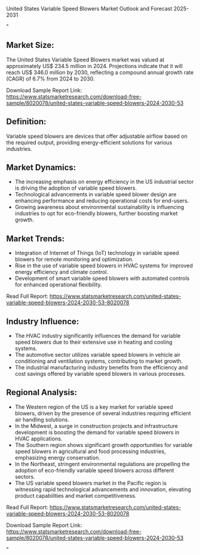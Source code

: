 United States Variable Speed Blowers Market Outlook and Forecast 2025-2031

"<h2>Market Size:</h2>
<p>The United States Variable Speed Blowers market was valued at approximately US$ 234.5 million in 2024. Projections indicate that it will reach US$ 346.0 million by 2030, reflecting a compound annual growth rate (CAGR) of 6.7% from 2024 to 2030.</p>
<p>Download Sample Report Link: <a href='https://www.statsmarketresearch.com/download-free-sample/8020078/united-states-variable-speed-blowers-2024-2030-53'>https://www.statsmarketresearch.com/download-free-sample/8020078/united-states-variable-speed-blowers-2024-2030-53</a></p>

<h2>Definition:</h2>
<p>Variable speed blowers are devices that offer adjustable airflow based on the required output, providing energy-efficient solutions for various industries.</p>

<h2>Market Dynamics:</h2>
<ul>
  <li>The increasing emphasis on energy efficiency in the US industrial sector is driving the adoption of variable speed blowers.</li>
  <li>Technological advancements in variable speed blower design are enhancing performance and reducing operational costs for end-users.</li>
  <li>Growing awareness about environmental sustainability is influencing industries to opt for eco-friendly blowers, further boosting market growth.</li>
</ul>

<h2>Market Trends:</h2>
<ul>
  <li>Integration of Internet of Things (IoT) technology in variable speed blowers for remote monitoring and optimization.</li>
  <li>Rise in the use of variable speed blowers in HVAC systems for improved energy efficiency and climate control.</li>
  <li>Development of smart variable speed blowers with automated controls for enhanced operational flexibility.</li>
</ul>
<p>Read Full Report: <a href='https://www.statsmarketresearch.com/united-states-variable-speed-blowers-2024-2030-53-8020078'>https://www.statsmarketresearch.com/united-states-variable-speed-blowers-2024-2030-53-8020078</a></p>

<h2>Industry Influence:</h2>
<ul>
  <li>The HVAC industry significantly influences the demand for variable speed blowers due to their extensive use in heating and cooling systems.</li>
  <li>The automotive sector utilizes variable speed blowers in vehicle air conditioning and ventilation systems, contributing to market growth.</li>
  <li>The industrial manufacturing industry benefits from the efficiency and cost savings offered by variable speed blowers in various processes.</li>
</ul>

<h2>Regional Analysis:</h2>
<ul>
  <li>The Western region of the US is a key market for variable speed blowers, driven by the presence of several industries requiring efficient air handling solutions.</li>
  <li>In the Midwest, a surge in construction projects and infrastructure development is boosting the demand for variable speed blowers in HVAC applications.</li>
  <li>The Southern region shows significant growth opportunities for variable speed blowers in agricultural and food processing industries, emphasizing energy conservation.</li>
  <li>In the Northeast, stringent environmental regulations are propelling the adoption of eco-friendly variable speed blowers across different sectors.</li>
  <li>The US variable speed blowers market in the Pacific region is witnessing rapid technological advancements and innovation, elevating product capabilities and market competitiveness.</li>
</ul>
<p>Read Full Report: <a href='https://www.statsmarketresearch.com/united-states-variable-speed-blowers-2024-2030-53-8020078'>https://www.statsmarketresearch.com/united-states-variable-speed-blowers-2024-2030-53-8020078</a></p>

<p>Download Sample Report Link: <a href='https://www.statsmarketresearch.com/download-free-sample/8020078/united-states-variable-speed-blowers-2024-2030-53'>https://www.statsmarketresearch.com/download-free-sample/8020078/united-states-variable-speed-blowers-2024-2030-53</a></p>"

